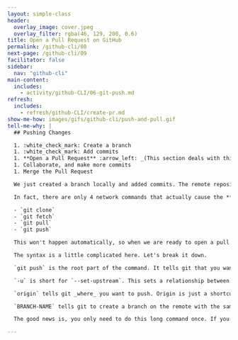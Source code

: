 ```yaml
---
layout: simple-class
header:
  overlay_image: cover.jpeg
  overlay_filter: rgba(46, 129, 200, 0.6)
title: Open a Pull Request on GitHub
permalink: /github-cli/08
next-page: /github-cli/09
facilitator: false
sidebar:
  nav: "github-cli"
main-content:
  includes:
    - activity/github-CLI/06-git-push.md
refresh:
  includes:
    - refresh/github-CLI/create-pr.md
show-me-how: images/gifs/github-cli/push-and-pull.gif
tell-me-why: |
  ## Pushing Changes

  1. :white_check_mark: Create a branch
  1. :white_check_mark: Add commits
  1. **Open a Pull Request** :arrow_left: _(This section deals with this step.)_
  1. Collaborate, and make more commits
  1. Merge the Pull Request

  We just created a branch locally and added commits. The remote repository that's hosted on GitHub.com isn't aware of these changes automatically.

  In fact, there are only 4 network commands that actually cause the **local** or **remote** repositories to update.

  - `git clone`
  - `git fetch`
  - `git pull`
  - `git push`

  This won't happen automatically, so when we are ready to open a pull request, we need to push up our branch. The command we will use is `git push -u origin BRANCH-NAME`.

  The syntax is a little complicated here. Let's break it down.

  `git push` is the root part of the command. It tells git that you want to update the remote branch with your current, local branch.

  `-u` is short for `--set-upstream`. This sets a relationship between the branch on the remote and your branch locally, so that in the future you only need to type `git push`.

  `origin` tells git _where_ you want to push. Origin is just a shortcut for the URL of the repository. You can type `git remote -v` to see what it is pointing to.

  `BRANCH-NAME` tells git to create a branch on the remote with the same name as your local branch.

  The good news is, you only need to do this long command once. If you have pushed this branch before or it already exists on the remote, you can simply type `git push`.

---
```

